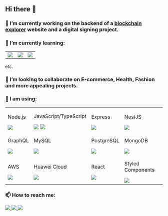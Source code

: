 ## Hi there 👋


### 🔭 I’m currently working on the backend of a [blockchain explorer](https://xphere.tamsa.io/main) website and a digital signing project.

### 🌱 I’m currently learning:
<table>
  <tr>
    <td>
      <img src="https://img.shields.io/badge/GraphQl-E10098?style=for-the-badge&logo=graphql&logoColor=white"/>
    </td>
    <td>
      <img src="https://img.shields.io/badge/PostgreSQL-316192?style=for-the-badge&logo=postgresql&logoColor=white"/>
    </td>
    <td>
      <img src="https://img.shields.io/badge/Python-FFD43B?style=for-the-badge&logo=python&logoColor=blue"/>
    </td>
  </tr>
</table> etc.

### 👯 I’m looking to collaborate on E-commerce, Health, Fashion and more appealing projects.
  
### 💬 I am using: 
<table>
  <tr>
    <td>
      <p>Node.js</p>
      <img src="https://img.shields.io/badge/Node%20js-339933?style=for-the-badge&logo=nodedotjs&logoColor=white"/>
    </td>
    <td>
      <p>JavaScript/TypeScript</p>
      <img src="https://img.shields.io/badge/JavaScript-F7DF1E?style=for-the-badge&logo=javascript&logoColor=black"/>
      <img src="https://img.shields.io/badge/TypeScript-3178C6?style=for-the-badge&logo=typescript&logoColor=white"/>
    </td>
    <td>
      <p>Express</p>
      <img src="https://img.shields.io/badge/Express-000000?style=for-the-badge&logo=express&logoColor=white"/>
    </td>
    <td>
      <p>NestJS</p>
      <img src="https://img.shields.io/badge/NestJS-E0234E?style=for-the-badge&logo=nestjs&logoColor=white"/>
    </td>
  </tr>
  <tr>
    <td>
      <p>GraphQL</p>
      <img src="https://img.shields.io/badge/GraphQl-E10098?style=for-the-badge&logo=graphql&logoColor=white"/>
    </td>
    <td>
      <p>MySQL</p>
      <img src="https://img.shields.io/badge/MySQL-4479A1?style=for-the-badge&logo=mysql&logoColor=white"/>
    </td>
    <td>
      <p>PostgreSQL</p>
      <img src="https://img.shields.io/badge/PostgreSQL-316192?style=for-the-badge&logo=postgresql&logoColor=white"/>
    </td>
    <td>
      <p>MongoDB</p>
      <img src="https://img.shields.io/badge/MongoDB-47A248?style=for-the-badge&logo=mongodb&logoColor=white"/>
    </td>
  </tr>
  <tr>
    <td>
      <p>AWS</p>
      <img src="https://img.shields.io/badge/AWS-232F3E?style=for-the-badge&logo=amazonaws&logoColor=white"/>
    </td>
    <td>
      <p>Huawei Cloud</p>
      <img src="https://img.shields.io/badge/Huawei%20Cloud-FF0000?style=for-the-badge&logo=huawei&logoColor=white"/>
    </td>
    <td>
      <p>React</p>
      <img src="https://img.shields.io/badge/React-61DAFB?style=for-the-badge&logo=react&logoColor=black"/>
    </td>
    <td>
      <p>Styled Components</p>
      <img src="https://img.shields.io/badge/Styled%20Components-DB7093?style=for-the-badge&logo=styledcomponents&logoColor=white"/>
    </td>
  </tr>
</table>

### 📫 How to reach me:
<div display="flex">
  <a href="https://www.linkedin.com/in/bakhtiyor-akhatov-06772a203/">
    <img src="https://img.shields.io/badge/LinkedIn-0077B5?style=for-the-badge&logo=linkedin&logoColor=white"/>
  </a> 
  <a href="baxtiyor.axatov77@gmail.com">
    <img src="https://img.shields.io/badge/Gmail-D14836?style=for-the-badge&logo=gmail&logoColor=white"/>
  </a> 
  <a href="https://x.com/baxti_7?s=21">
    <img src="https://img.shields.io/badge/Twitter-1DA1F2?style=for-the-badge&logo=twitter&logoColor=white"/>
  </a> 
<div/>


